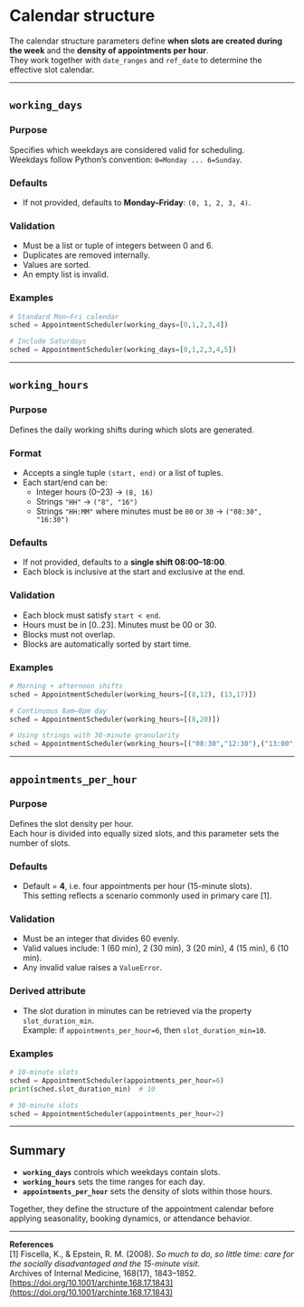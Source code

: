 # Calendar structure

The calendar structure parameters define **when slots are created during the week** and the **density of appointments per hour**.  
They work together with `date_ranges` and `ref_date` to determine the effective slot calendar.

---

## `working_days`

### Purpose
Specifies which weekdays are considered valid for scheduling.  
Weekdays follow Python’s convention: `0=Monday ... 6=Sunday`.

### Defaults
- If not provided, defaults to **Monday–Friday**: `(0, 1, 2, 3, 4)`.

### Validation
- Must be a list or tuple of integers between 0 and 6.  
- Duplicates are removed internally.  
- Values are sorted.  
- An empty list is invalid.  

### Examples
```python
# Standard Mon–Fri calendar
sched = AppointmentScheduler(working_days=[0,1,2,3,4])

# Include Saturdays
sched = AppointmentScheduler(working_days=[0,1,2,3,4,5])
```

---

## `working_hours`

### Purpose
Defines the daily working shifts during which slots are generated.

### Format
- Accepts a single tuple `(start, end)` or a list of tuples.  
- Each start/end can be:  
  - Integer hours (0–23) → `(8, 16)`  
  - Strings `"HH"` → `("8", "16")`  
  - Strings `"HH:MM"` where minutes must be `00` or `30` → `("08:30", "16:30")`  

### Defaults
- If not provided, defaults to a **single shift 08:00–18:00**.  
- Each block is inclusive at the start and exclusive at the end.  

### Validation
- Each block must satisfy `start < end`.  
- Hours must be in [0..23]. Minutes must be 00 or 30.  
- Blocks must not overlap.  
- Blocks are automatically sorted by start time.  

### Examples
```python
# Morning + afternoon shifts
sched = AppointmentScheduler(working_hours=[(8,12), (13,17)])

# Continuous 8am–8pm day
sched = AppointmentScheduler(working_hours=[(8,20)])

# Using strings with 30-minute granularity
sched = AppointmentScheduler(working_hours=[("08:30","12:30"),("13:00","18:00")])
```

---

## `appointments_per_hour`

### Purpose
Defines the slot density per hour.  
Each hour is divided into equally sized slots, and this parameter sets the number of slots.

### Defaults
- Default = **4**, i.e. four appointments per hour (15-minute slots).  
  This setting reflects a scenario commonly used in primary care [1].

### Validation
- Must be an integer that divides 60 evenly.  
- Valid values include: 1 (60 min), 2 (30 min), 3 (20 min), 4 (15 min), 6 (10 min). 
- Any invalid value raises a `ValueError`.  

### Derived attribute
- The slot duration in minutes can be retrieved via the property `slot_duration_min`.  
  Example: if `appointments_per_hour=6`, then `slot_duration_min=10`.  

### Examples
```python
# 10-minute slots
sched = AppointmentScheduler(appointments_per_hour=6)
print(sched.slot_duration_min)  # 10

# 30-minute slots
sched = AppointmentScheduler(appointments_per_hour=2)
```

---

## Summary

- **`working_days`** controls which weekdays contain slots.  
- **`working_hours`** sets the time ranges for each day.  
- **`appointments_per_hour`** sets the density of slots within those hours.  

Together, they define the structure of the appointment calendar before applying seasonality, booking dynamics, or attendance behavior.

---

**References**  
[1] Fiscella, K., & Epstein, R. M. (2008). *So much to do, so little time: care for the socially disadvantaged and the 15-minute visit*.  
Archives of Internal Medicine, 168(17), 1843–1852.  
[https://doi.org/10.1001/archinte.168.17.1843](https://doi.org/10.1001/archinte.168.17.1843)
